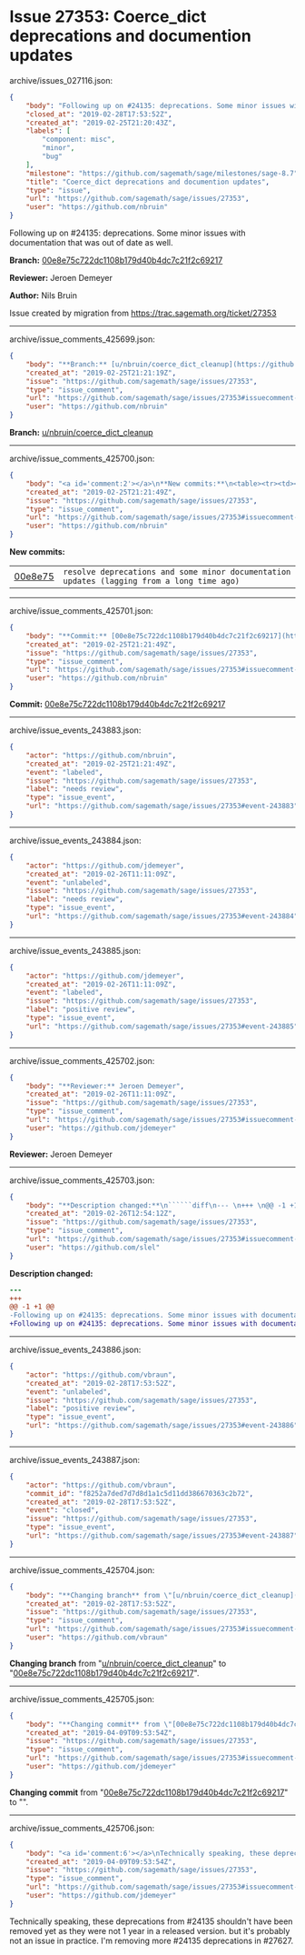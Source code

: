 # Issue 27353: Coerce_dict deprecations and documention updates

archive/issues_027116.json:
```json
{
    "body": "Following up on #24135: deprecations. Some minor issues with documentation that was out of date as well.\n\n**Branch:** [00e8e75c722dc1108b179d40b4dc7c21f2c69217](https://github.com/sagemath/sagetrac-mirror/commit/00e8e75c722dc1108b179d40b4dc7c21f2c69217)\n\n**Reviewer:** Jeroen Demeyer\n\n**Author:** Nils Bruin\n\nIssue created by migration from https://trac.sagemath.org/ticket/27353\n\n",
    "closed_at": "2019-02-28T17:53:52Z",
    "created_at": "2019-02-25T21:20:43Z",
    "labels": [
        "component: misc",
        "minor",
        "bug"
    ],
    "milestone": "https://github.com/sagemath/sage/milestones/sage-8.7",
    "title": "Coerce_dict deprecations and documention updates",
    "type": "issue",
    "url": "https://github.com/sagemath/sage/issues/27353",
    "user": "https://github.com/nbruin"
}
```
Following up on #24135: deprecations. Some minor issues with documentation that was out of date as well.

**Branch:** [00e8e75c722dc1108b179d40b4dc7c21f2c69217](https://github.com/sagemath/sagetrac-mirror/commit/00e8e75c722dc1108b179d40b4dc7c21f2c69217)

**Reviewer:** Jeroen Demeyer

**Author:** Nils Bruin

Issue created by migration from https://trac.sagemath.org/ticket/27353





---

archive/issue_comments_425699.json:
```json
{
    "body": "**Branch:** [u/nbruin/coerce_dict_cleanup](https://github.com/sagemath/sagetrac-mirror/tree/u/nbruin/coerce_dict_cleanup)",
    "created_at": "2019-02-25T21:21:19Z",
    "issue": "https://github.com/sagemath/sage/issues/27353",
    "type": "issue_comment",
    "url": "https://github.com/sagemath/sage/issues/27353#issuecomment-425699",
    "user": "https://github.com/nbruin"
}
```

**Branch:** [u/nbruin/coerce_dict_cleanup](https://github.com/sagemath/sagetrac-mirror/tree/u/nbruin/coerce_dict_cleanup)



---

archive/issue_comments_425700.json:
```json
{
    "body": "<a id='comment:2'></a>\n**New commits:**\n<table><tr><td><a href=\"https://github.com/sagemath/sagetrac-mirror/commit/00e8e75c722dc1108b179d40b4dc7c21f2c69217\">00e8e75</a></td><td><code>resolve deprecations and some minor documentation updates (lagging from a long time ago)</code></td></tr></table>\n",
    "created_at": "2019-02-25T21:21:49Z",
    "issue": "https://github.com/sagemath/sage/issues/27353",
    "type": "issue_comment",
    "url": "https://github.com/sagemath/sage/issues/27353#issuecomment-425700",
    "user": "https://github.com/nbruin"
}
```

<a id='comment:2'></a>
**New commits:**
<table><tr><td><a href="https://github.com/sagemath/sagetrac-mirror/commit/00e8e75c722dc1108b179d40b4dc7c21f2c69217">00e8e75</a></td><td><code>resolve deprecations and some minor documentation updates (lagging from a long time ago)</code></td></tr></table>




---

archive/issue_comments_425701.json:
```json
{
    "body": "**Commit:** [00e8e75c722dc1108b179d40b4dc7c21f2c69217](https://github.com/sagemath/sagetrac-mirror/commit/00e8e75c722dc1108b179d40b4dc7c21f2c69217)",
    "created_at": "2019-02-25T21:21:49Z",
    "issue": "https://github.com/sagemath/sage/issues/27353",
    "type": "issue_comment",
    "url": "https://github.com/sagemath/sage/issues/27353#issuecomment-425701",
    "user": "https://github.com/nbruin"
}
```

**Commit:** [00e8e75c722dc1108b179d40b4dc7c21f2c69217](https://github.com/sagemath/sagetrac-mirror/commit/00e8e75c722dc1108b179d40b4dc7c21f2c69217)



---

archive/issue_events_243883.json:
```json
{
    "actor": "https://github.com/nbruin",
    "created_at": "2019-02-25T21:21:49Z",
    "event": "labeled",
    "issue": "https://github.com/sagemath/sage/issues/27353",
    "label": "needs review",
    "type": "issue_event",
    "url": "https://github.com/sagemath/sage/issues/27353#event-243883"
}
```



---

archive/issue_events_243884.json:
```json
{
    "actor": "https://github.com/jdemeyer",
    "created_at": "2019-02-26T11:11:09Z",
    "event": "unlabeled",
    "issue": "https://github.com/sagemath/sage/issues/27353",
    "label": "needs review",
    "type": "issue_event",
    "url": "https://github.com/sagemath/sage/issues/27353#event-243884"
}
```



---

archive/issue_events_243885.json:
```json
{
    "actor": "https://github.com/jdemeyer",
    "created_at": "2019-02-26T11:11:09Z",
    "event": "labeled",
    "issue": "https://github.com/sagemath/sage/issues/27353",
    "label": "positive review",
    "type": "issue_event",
    "url": "https://github.com/sagemath/sage/issues/27353#event-243885"
}
```



---

archive/issue_comments_425702.json:
```json
{
    "body": "**Reviewer:** Jeroen Demeyer",
    "created_at": "2019-02-26T11:11:09Z",
    "issue": "https://github.com/sagemath/sage/issues/27353",
    "type": "issue_comment",
    "url": "https://github.com/sagemath/sage/issues/27353#issuecomment-425702",
    "user": "https://github.com/jdemeyer"
}
```

**Reviewer:** Jeroen Demeyer



---

archive/issue_comments_425703.json:
```json
{
    "body": "**Description changed:**\n``````diff\n--- \n+++ \n@@ -1 +1 @@\n-Following up on #24135: deprecations. Some minor issues with documentation that was out of data as well.\n+Following up on #24135: deprecations. Some minor issues with documentation that was out of date as well.\n``````\n",
    "created_at": "2019-02-26T12:54:12Z",
    "issue": "https://github.com/sagemath/sage/issues/27353",
    "type": "issue_comment",
    "url": "https://github.com/sagemath/sage/issues/27353#issuecomment-425703",
    "user": "https://github.com/slel"
}
```

**Description changed:**
``````diff
--- 
+++ 
@@ -1 +1 @@
-Following up on #24135: deprecations. Some minor issues with documentation that was out of data as well.
+Following up on #24135: deprecations. Some minor issues with documentation that was out of date as well.
``````




---

archive/issue_events_243886.json:
```json
{
    "actor": "https://github.com/vbraun",
    "created_at": "2019-02-28T17:53:52Z",
    "event": "unlabeled",
    "issue": "https://github.com/sagemath/sage/issues/27353",
    "label": "positive review",
    "type": "issue_event",
    "url": "https://github.com/sagemath/sage/issues/27353#event-243886"
}
```



---

archive/issue_events_243887.json:
```json
{
    "actor": "https://github.com/vbraun",
    "commit_id": "f8252a7ded7d7d8d1a1c5d11dd386670363c2b72",
    "created_at": "2019-02-28T17:53:52Z",
    "event": "closed",
    "issue": "https://github.com/sagemath/sage/issues/27353",
    "type": "issue_event",
    "url": "https://github.com/sagemath/sage/issues/27353#event-243887"
}
```



---

archive/issue_comments_425704.json:
```json
{
    "body": "**Changing branch** from \"[u/nbruin/coerce_dict_cleanup](https://github.com/sagemath/sagetrac-mirror/tree/u/nbruin/coerce_dict_cleanup)\" to \"[00e8e75c722dc1108b179d40b4dc7c21f2c69217](https://github.com/sagemath/sagetrac-mirror/commit/00e8e75c722dc1108b179d40b4dc7c21f2c69217)\".",
    "created_at": "2019-02-28T17:53:52Z",
    "issue": "https://github.com/sagemath/sage/issues/27353",
    "type": "issue_comment",
    "url": "https://github.com/sagemath/sage/issues/27353#issuecomment-425704",
    "user": "https://github.com/vbraun"
}
```

**Changing branch** from "[u/nbruin/coerce_dict_cleanup](https://github.com/sagemath/sagetrac-mirror/tree/u/nbruin/coerce_dict_cleanup)" to "[00e8e75c722dc1108b179d40b4dc7c21f2c69217](https://github.com/sagemath/sagetrac-mirror/commit/00e8e75c722dc1108b179d40b4dc7c21f2c69217)".



---

archive/issue_comments_425705.json:
```json
{
    "body": "**Changing commit** from \"[00e8e75c722dc1108b179d40b4dc7c21f2c69217](https://github.com/sagemath/sagetrac-mirror/commit/00e8e75c722dc1108b179d40b4dc7c21f2c69217)\" to \"\".",
    "created_at": "2019-04-09T09:53:54Z",
    "issue": "https://github.com/sagemath/sage/issues/27353",
    "type": "issue_comment",
    "url": "https://github.com/sagemath/sage/issues/27353#issuecomment-425705",
    "user": "https://github.com/jdemeyer"
}
```

**Changing commit** from "[00e8e75c722dc1108b179d40b4dc7c21f2c69217](https://github.com/sagemath/sagetrac-mirror/commit/00e8e75c722dc1108b179d40b4dc7c21f2c69217)" to "".



---

archive/issue_comments_425706.json:
```json
{
    "body": "<a id='comment:6'></a>\nTechnically speaking, these deprecations from #24135 shouldn't have been removed yet as they were not 1 year in a released version. but it's probably not an issue in practice. I'm removing more #24135 deprecations in #27627.",
    "created_at": "2019-04-09T09:53:54Z",
    "issue": "https://github.com/sagemath/sage/issues/27353",
    "type": "issue_comment",
    "url": "https://github.com/sagemath/sage/issues/27353#issuecomment-425706",
    "user": "https://github.com/jdemeyer"
}
```

<a id='comment:6'></a>
Technically speaking, these deprecations from #24135 shouldn't have been removed yet as they were not 1 year in a released version. but it's probably not an issue in practice. I'm removing more #24135 deprecations in #27627.
